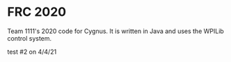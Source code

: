 # FRC 2020

Team 1111's 2020 code for Cygnus. It is written in Java and uses the WPILib control system.

test #2 on 4/4/21